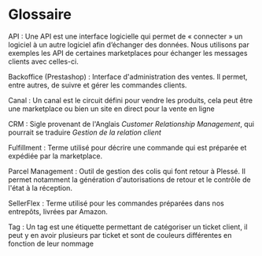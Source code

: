 # Glossaire

API
:   Une API est une interface logicielle qui permet de « connecter » un logiciel à un autre logiciel afin d’échanger des données. Nous utilisons par exemples les API de certaines marketplaces pour échanger les messages clients avec celles-ci.

Backoffice (Prestashop)
:   Interface d'administration des ventes. Il permet, entre autres, de suivre et gérer les commandes clients.

Canal
:   Un canal est le circuit défini pour vendre les produits, cela peut être une marketplace ou bien un site en direct pour la vente en ligne

CRM
:   Sigle provenant de l'Anglais _Customer Relationship Management_, qui pourrait se traduire _Gestion de la relation client_

Fulfillment
:   Terme utilisé pour décrire une commande qui est préparée et expédiée par la marketplace.

Parcel Management
:   Outil de gestion des colis qui font retour à Plessé. Il permet notamment la génération d'autorisations de retour et le contrôle de l'état à la réception.

SellerFlex
:   Terme utilisé pour les commandes préparées dans nos entrepôts, livrées par Amazon.

Tag
:   Un tag est une étiquette permettant de catégoriser un ticket client, il peut y en avoir plusieurs par ticket et sont de couleurs différentes en fonction de leur nommage
